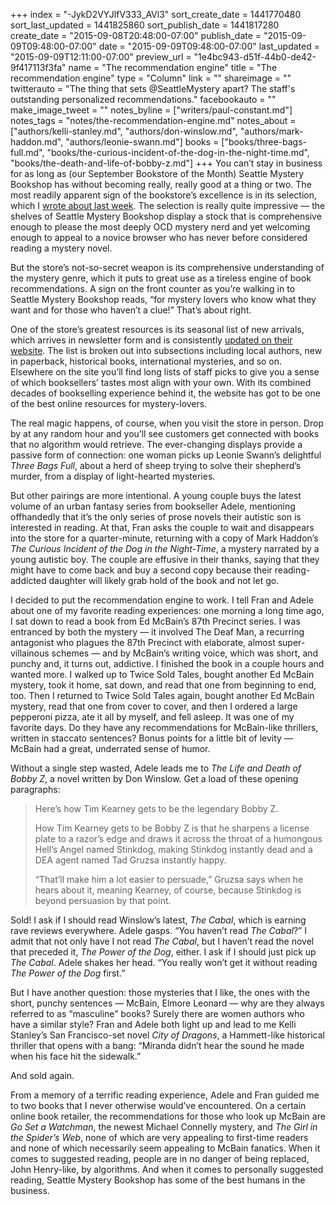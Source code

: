 +++
index = "-JykD2VYJlfV333_AVl3"
sort_create_date = 1441770480
sort_last_updated = 1441825860
sort_publish_date = 1441817280
create_date = "2015-09-08T20:48:00-07:00"
publish_date = "2015-09-09T09:48:00-07:00"
date = "2015-09-09T09:48:00-07:00"
last_updated = "2015-09-09T12:11:00-07:00"
preview_url = "1e4bc943-d51f-44b0-de42-9f417113f3fa"
name = "The recommendation engine"
title = "The recommendation engine"
type = "Column"
link = ""
shareimage = ""
twitterauto = "The thing that sets @SeattleMystery apart? The staff's outstanding personalized recommendations."
facebookauto = ""
make_image_tweet = ""
notes_byline = ["writers/paul-constant.md"]
notes_tags = "notes/the-recommendation-engine.md"
notes_about = ["authors/kelli-stanley.md", "authors/don-winslow.md", "authors/mark-haddon.md", "authors/leonie-swann.md"]
books = ["books/three-bags-full.md", "books/the-curious-incident-of-the-dog-in-the-night-time.md", "books/the-death-and-life-of-bobby-z.md"]
+++
You can’t stay in business for as long as (our September Bookstore of the Month) Seattle Mystery Bookshop has without becoming really, really good at a thing or two. The most readily apparent sign of the bookstore’s excellence is in its selection, which I [wrote about last week](http://seattlereviewofbooks.com/notes/2015/09/02/our-september-bookstore-of-the-month-is-seattle-mystery-bookshop/). The selection is really quite impressive — the shelves of Seattle Mystery Bookshop display a stock that is comprehensive enough to please the most deeply OCD mystery nerd and yet welcoming enough to appeal to a novice browser who has never before considered reading a mystery novel.

But the store’s not-so-secret weapon is its comprehensive understanding of the mystery genre, which it puts to great use as a tireless engine of book recommendations. A sign on the front counter as you’re walking in to Seattle Mystery Bookshop reads, “for mystery lovers who know what they want and for those who haven’t a clue!” That’s about right.

One of the store’s greatest resources is its seasonal list of new arrivals, which arrives in newsletter form and is consistently [updated on their website](http://www.seattlemystery.com/fall-newsletter). The list is broken out into subsections including local authors, new in paperback, historical books, international mysteries, and so on. Elsewhere on the site you’ll find long lists of staff picks to give you a sense of which booksellers’ tastes most align with your own.  With its combined decades of bookselling experience behind it, the website has got to be one of the best online resources for mystery-lovers.

The real magic happens, of course, when you visit the store in person. Drop by at any random hour and you’ll see customers get connected with books that no algorithm would retrieve. The ever-changing displays provide a passive form of connection: one woman picks up Leonie Swann’s delightful *Three Bags Full*, about a herd of sheep trying to solve their shepherd’s murder, from a display of light-hearted mysteries. 

But other pairings are more intentional. A young couple buys the latest volume of an urban fantasy series from bookseller Adele, mentioning offhandedly that it’s the only series of prose novels their autistic son is interested in reading. At that, Fran asks the couple to wait and disappears into the store for a quarter-minute, returning with a copy of Mark Haddon’s *The Curious Incident of the Dog in the Night-Time*, a mystery narrated by a young autistic boy. The couple are effusive in their thanks, saying that they might have to come back and buy a second copy because their reading-addicted daughter will likely grab hold of the book and not let go.

I decided to put the recommendation engine to work. I tell Fran and Adele about one of my favorite reading experiences: one morning a long time ago, I sat down to read a book from Ed McBain’s 87th Precinct series. I was entranced by both the mystery — it involved The Deaf Man, a recurring antagonist who plagues the 87th Precinct with elaborate, almost super-villainous schemes — and by McBain’s writing voice, which was short, and punchy and, it turns out, addictive. I finished the book in a couple hours and wanted more. I walked up to Twice Sold Tales, bought another Ed McBain mystery, took it home, sat down, and read that one from beginning to end, too. Then I returned to Twice Sold Tales again, bought another Ed McBain mystery, read that one from cover to cover, and then I ordered a large pepperoni pizza, ate it all by myself, and fell asleep. It was one of my favorite days. Do they have any recommendations for McBain-like thrillers, written in staccato sentences? Bonus points for a little bit of levity — McBain had a great, underrated sense of humor.

Without a single step wasted, Adele leads me to *The Life and Death of Bobby Z*, a novel written by Don Winslow.  Get a load of these opening paragraphs:

<blockquote><p class="noindent">Here’s how Tim Kearney gets to be the legendary Bobby Z.</p>

<p class="noindent">How Tim Kearney gets to be Bobby Z is that he sharpens a license plate to a razor’s edge and draws it across the throat of a humongous Hell’s Angel named Stinkdog, making Stinkdog instantly dead and a DEA agent named Tad Gruzsa instantly happy.</p>

<p class="noindent">“That’ll make him a lot easier to persuade,” Gruzsa says when he hears about it, meaning Kearney, of course, because Stinkdog is beyond persuasion by that point.</p></blockquote>

Sold! I ask if I should read Winslow’s latest, *The Cabal*, which is earning rave reviews everywhere. Adele gasps. “You haven’t read *The Cabal*?” I admit that not only have I not read *The Cabal*, but I haven’t read the novel that preceded it, *The Power of the Dog*, either. I ask if I should just pick up *The Cabal*. Adele shakes her head. “You really won’t get it without reading *The Power of the Dog* first.”

But I have another question: those mysteries that I like, the ones with the short, punchy sentences — McBain, Elmore Leonard — why are they always referred to as “masculine” books? Surely there are women authors who have a similar style? Fran and Adele both light up and lead to me Kelli Stanley’s San Francisco-set novel *City of Dragons*, a Hammett-like historical thriller that opens with a bang: “Miranda didn’t hear the sound he made when his face hit the sidewalk.”

And sold again.

From a memory of a terrific reading experience, Adele and Fran guided me to two books that I never otherwise would’ve encountered. On a certain online book retailer, the recommendations for those who look up McBain are *Go Set a Watchman*, the newest Michael Connelly mystery, and *The Girl in the Spider’s Web*, none of which are very appealing to first-time readers and none of which necessarily seem appealing to McBain fanatics. When it comes to suggested reading, people are in no danger of being replaced, John Henry-like, by algorithms. And when it comes to personally suggested reading, Seattle Mystery Bookshop has some of the best humans in the business. 
